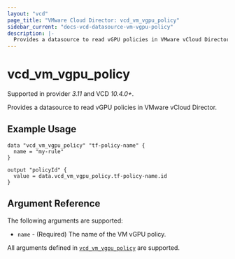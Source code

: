 ```yaml
---
layout: "vcd"
page_title: "VMware Cloud Director: vcd_vm_vgpu_policy"
sidebar_current: "docs-vcd-datasource-vm-vgpu-policy"
description: |-
  Provides a datasource to read vGPU policies in VMware vCloud Director.
---
```


# vcd\_vm\_vgpu\_policy

Supported in provider *3.11* and VCD *10.4.0+*.

Provides a datasource to read vGPU policies in VMware vCloud Director.

## Example Usage

```hcl
data "vcd_vm_vgpu_policy" "tf-policy-name" {
  name = "my-rule"
}

output "policyId" {
  value = data.vcd_vm_vgpu_policy.tf-policy-name.id
}
```
## Argument Reference

The following arguments are supported:

* `name` - (Required) The name of the VM vGPU policy.

All arguments defined in [`vcd_vm_vgpu_policy`](/providers/vmware/vcd/latest/docs/resources/vm_vgpu_policy#argument-reference) are supported.

